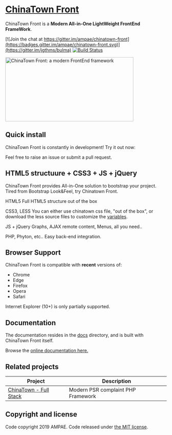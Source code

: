 # [ChinaTown Front](https://ampae.com/chinatown-front)

ChinaTown Front is a **Modern All-in-One LightWeight FrontEnd FrameWork**.

[![Join the chat at https://gitter.im/ampae/chinatown-front](https://badges.gitter.im/ampae/chinatown-front.svg)](https://gitter.im/jgthms/bulma)
[![Build Status](https://travis-ci.org/jgthms/bulma.svg?branch=master)](https://travis-ci.org/ampae/chinatown-front)

<a href="https://ampae.com/"><img src="https://raw.githubusercontent.com/ampae/chinatown-front/master/docs/images/chinatown-banner.png" alt="ChinaTown Front: a modern FrontEnd framework" style="max-width:100%;" width="400" height="200"></a>

## Quick install

ChinaTown Front is constantly in development! Try it out now:

Feel free to raise an issue or submit a pull request.

## HTML5 structuure + CSS3 + JS + jQuery

ChinaTown Front provides All-in-One solution to bootstrap your project. Tired from Bootstrap Look&Feel, try Chinatown Front.

HTML5
Full HTML5 structure out of the box

CSS3, LESS
You can either use chinatown css file, "out of the box", or download the less source files to customize the [variables](https://ampae.com/chinatown-front/documentation/variables/).

JS + jQuery
Graphs, AJAX remote content, Menus, all you need..

PHP, Phyton, etc..
Easy back-end integration.

## Browser Support

ChinaTown Front is compatible with **recent** versions of:

* Chrome
* Edge
* Firefox
* Opera
* Safari

Internet Explorer (10+) is only partially supported.

## Documentation

The documentation resides in the [docs](docs) directory, and is built with ChinaTown Front itself.

Browse the [online documentation here.](https://ampae.com/chinatown-front/documentation/quickstart/)

## Related projects

| Project                                                                              | Description                                                                            |
|--------------------------------------------------------------------------------------|----------------------------------------------------------------------------------------|
| [ChinaTown - Full Stack](https://github.com/ampae/chinatown)                         | Modern PSR complaint PHP Framework                                             |

## Copyright and license

Code copyright 2019 AMPAE. Code released under [the MIT license](https://github.com/ampae/chinatown-front/blob/master/LICENSE).
